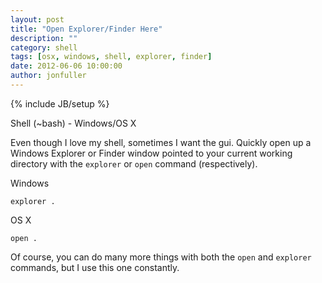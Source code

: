 ```yaml
---
layout: post
title: "Open Explorer/Finder Here"
description: ""
category: shell
tags: [osx, windows, shell, explorer, finder]
date: 2012-06-06 10:00:00
author: jonfuller
---
```

{% include JB/setup %}

Shell (~bash) - Windows/OS X

Even though I love my shell, sometimes I want the gui.  Quickly open up a Windows Explorer or Finder window pointed to your current working directory with the `explorer` or `open` command (respectively).

Windows

    explorer .

OS X

    open .

Of course, you can do many more things with both the `open` and `explorer` commands, but I use this one constantly.
